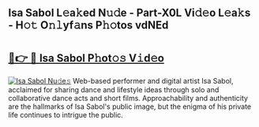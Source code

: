 ## Isa Sabol L𝚎a𝚔ed N𝚞𝚍e - Part-X0L Vi𝚍𝚎o L𝚎a𝚔s - H𝚘𝚝 O𝚗𝚕yf𝚊ns P𝚑𝚘tos vdNEd

# <h2><a href="http://kf4i5a.oniu.top/?m=Isa+Sabol">🔗👉 🔴 Isa Sabol P𝚑ot𝚘𝚜 V𝚒d𝚎o</a></h2>

[![Isa Sabol Nu𝚍e𝚜](https://i.imgur.com/0qMVB7G.gif)](http://kf4i5a.oniu.top/?m=Isa+Sabol)
Web-based performer and digital artist Isa Sabol, acclaimed for sharing dance and lifestyle ideas through solo and collaborative dance acts and short films. Approachability and authenticity are the hallmarks of Isa Sabol's public image, but the enigma of his private life continues to intrigue the public.  
